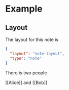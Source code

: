 # Example

## Layout

The layout for this note is

```json
{
  "layout": "note-layout",
  "type": "note"
}
```

There is two people

[[Alice]] and [[Bob]]
